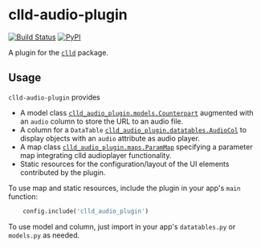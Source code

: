 # clld-audio-plugin

[![Build Status](https://github.com/clld/clld-audio-plugin/workflows/tests/badge.svg)](https://github.com/clld/clld-audio-plugin/actions?query=workflow%3Atests)
[![PyPI](https://img.shields.io/pypi/v/clld-audio-plugin.svg)](https://pypi.org/project/clld-audio-plugin)

A plugin for the [`clld`](https://pypi.org/project/clld) package.


## Usage

`clld-audio-plugin` provides
- A model class [`clld_audio_plugin.models.Counterpart`](src/clld_audio_plugin/models.py) augmented with an `audio` column to store the URL to an audio file.
- A column for a `DataTable` [`clld_audio_plugin.datatables.AudioCol`](src/clld_audio_plugin/datatables.py) to display objects with an `audio` attribute as audio player.
- A map class [`clld_audio_plugin.maps.ParamMap`](src/clld_audio_plugin/maps.py) specifying a parameter map integrating clld audioplayer functionality.
- Static resources for the configuration/layout of the UI elements contributed by the plugin.

To use map and static resources, include the plugin in your app's `main` function:
```python
    config.include('clld_audio_plugin')
```

To use model and column, just import in your app's `datatables.py` or `models.py` as needed.
